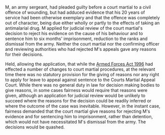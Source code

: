 M, an army sergeant, had pleaded guilty before a court martial to a civil offence of wounding, but had adduced evidence that his 20 years of service had been otherwise exemplary and that the offence was completely out of character, being due either wholly or partly to the effects of taking an antimalarial drug. M applied for judicial review of the court martial's decision to reject his evidence on the cause of his behaviour and to sentence him to six months' imprisonment, reduction to the ranks and dismissal from the army. Neither the court martial nor the confirming officer and reviewing authorities who had rejected M's appeals gave any reasons for their decisions.

Held, allowing the application, that while the [Armed Forces Act 1996](https://uk.westlaw.com/Document/I5FC44EE0E42311DAA7CF8F68F6EE57AB/View/FullText.html?originationContext=document&transitionType=DocumentItem&ppcid=c5052287642e4d6e893c0b1f9a5f6b8f&contextData=(sc.Default)) had effected a number of changes to court martial procedures, at the relevant time there was no statutory provision for the giving of reasons nor any right to apply for leave to appeal against sentence to the Courts Martial Appeal Court. While there was no general duty in law for decision making bodies to give reasons, in some cases fairness would require that reasons were given, although an application for judicial review would be unlikely to succeed where the reasons for the decision could be readily inferred or where the outcome of the case was inevitable. However, in the instant case, fairness demanded that the court martial give reasons for rejecting M's evidence and for sentencing him to imprisonment, rather than detention, which would not have necessitated M's dismissal from the army. The decisions would be quashed.